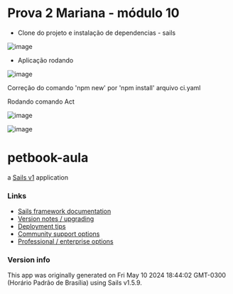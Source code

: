 # Prova 2 Mariana - módulo 10

- Clone do projeto e instalação de dependencias - sails

![image](https://github.com/mariana2903/projetot3-Mariana/assets/99264876/366e8106-48b7-4b72-a868-dc2e87f544a0)

- Aplicação rodando

![image](https://github.com/mariana2903/projetot3-Mariana/assets/99264876/55cfe2c1-e950-471d-b94c-a278b4deacb4)

Correção do comando 'npm new' por 'npm install' arquivo ci.yaml

Rodando comando Act

![image](https://github.com/mariana2903/projetot3-Mariana/assets/99264876/d34d9f9d-cc38-477b-93d2-7c851ae67ca8)


![image](https://github.com/mariana2903/projetot3-Mariana/assets/99264876/254c5ff4-5756-4332-82dd-940eed4103de)


# petbook-aula

a [Sails v1](https://sailsjs.com) application


### Links

+ [Sails framework documentation](https://sailsjs.com/get-started)
+ [Version notes / upgrading](https://sailsjs.com/documentation/upgrading)
+ [Deployment tips](https://sailsjs.com/documentation/concepts/deployment)
+ [Community support options](https://sailsjs.com/support)
+ [Professional / enterprise options](https://sailsjs.com/enterprise)


### Version info

This app was originally generated on Fri May 10 2024 18:44:02 GMT-0300 (Horário Padrão de Brasília) using Sails v1.5.9.

<!-- Internally, Sails used [`sails-generate@2.0.10`](https://github.com/balderdashy/sails-generate/tree/v2.0.10/lib/core-generators/new). -->

<!--
Note:  Generators are usually run using the globally-installed `sails` CLI (command-line interface).  This CLI version is _environment-specific_ rather than app-specific, thus over time, as a project's dependencies are upgraded or the project is worked on by different developers on different computers using different versions of Node.js, the Sails dependency in its package.json file may differ from the globally-installed Sails CLI release it was originally generated with.  (Be sure to always check out the relevant [upgrading guides](https://sailsjs.com/upgrading) before upgrading the version of Sails used by your app.  If you're stuck, [get help here](https://sailsjs.com/support).)
-->

